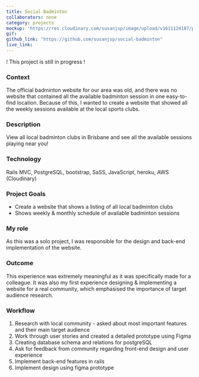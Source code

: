 ```yaml
---
title: Social Badminton
collaborators: none
category: projects
mockup: 'https://res.cloudinary.com/susanjsp/image/upload/v1611124187/portfolio/badminton_e4vsoo.png'
gif:
github_link: "https://github.com/susanjsp/social-badminton"
live_link:
---
```

! This project is still in progress !
### Context
The official badminton website for our area was old, and there was no website that contained all the available badminton session in one easy-to-find location. Because of this, I wanted to create a website that showed all the weekly sessions available at the local sports clubs.

### Description
View all local badminton clubs in Brisbane and see all the available sessions playing near you!

### Technology
Rails MVC, PostgreSQL, bootstrap, SaSS, JavaScript, heroku, AWS (Cloudinary)

### Project Goals
- Create a website that shows a listing of all local badminton clubs
- Shows weekly & monthly schedule of available badminton sessions

### My role
As this was a solo project, I was responsible for the design and back-end implementation of the website.

### Outcome
This experience was extremely meaningful as it was specifically made for a colleague. It was also my first experience designing & implementing a website for a real community, which emphasised the importance of target audience research.

### Workflow
  1. Research with local community - asked about most important features and their main target audience
  2. Work through user stories and created a detailed prototype using Figma
  3. Creating database schema and relations for postgreSQL
  4. Ask for feedback from community regarding front-end design and user experience
  5. Implement back-end features in rails
  6. Implement design using figma prototype

